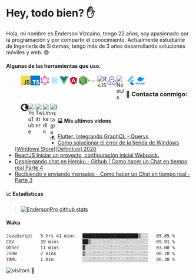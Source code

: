 # Hey, todo bien? :hand:
Hola, mi nombre es Enderson Vizcaino, tengo 22 años, soy apasionado por la programación y por compartir el conocimiento. Actualmente estudiante de Ingeniería de Sistemas, tengo más de 3 años desarrollando soluciones móviles y web. :smile:

#### Algunas de las herramientas que uso. 

> <img align="left" alt="Javascript" width="26px" src="https://raw.githubusercontent.com/github/explore/80688e429a7d4ef2fca1e82350fe8e3517d3494d/topics/javascript/javascript.png"/>
 <img align="left" alt="Typescript" width="26px" src="https://raw.githubusercontent.com/github/explore/80688e429a7d4ef2fca1e82350fe8e3517d3494d/topics/typescript/typescript.png"/>
 <img align="left" alt="GraphQL" width="26px" src="https://raw.githubusercontent.com/github/explore/80688e429a7d4ef2fca1e82350fe8e3517d3494d/topics/graphql/graphql.png"/>
 <img align="left" alt="React" width="26px" src="https://raw.githubusercontent.com/github/explore/80688e429a7d4ef2fca1e82350fe8e3517d3494d/topics/react/react.png"/>
 <img align="left" alt="Vue" width="26px" src="https://raw.githubusercontent.com/github/explore/80688e429a7d4ef2fca1e82350fe8e3517d3494d/topics/vue/vue.png"/>
 <img align="left" alt="Angular" width="26px" src="https://raw.githubusercontent.com/github/explore/80688e429a7d4ef2fca1e82350fe8e3517d3494d/topics/angular/angular.png"/>
 <img align="left" alt="NodeJS" width="26px" src="https://raw.githubusercontent.com/github/explore/80688e429a7d4ef2fca1e82350fe8e3517d3494d/topics/nodejs/nodejs.png"/>
 <img align="left" alt="MongoDB" width="26px" src="https://raw.githubusercontent.com/github/explore/80688e429a7d4ef2fca1e82350fe8e3517d3494d/topics/mongodb/mongodb.png"/>
 <img align="left" alt="RxJS" width="26px" src="https://github.com/ReactiveX/rxjs/blob/master/docs_app/assets/Rx_Logo_S.png"/>
 <img align="left" alt="Redux" width="26px" src="https://raw.githubusercontent.com/github/explore/80688e429a7d4ef2fca1e82350fe8e3517d3494d/topics/redux/redux.png"/>
 <img align="left" alt="NestJs" width="26px" src="https://nestjs.com/img/logo-small.svg"/>
 <img align="left" alt="Flutter" width="26px" src="https://raw.githubusercontent.com/github/explore/80688e429a7d4ef2fca1e82350fe8e3517d3494d/topics/flutter/flutter.png"/>
 <img align="left" alt="Docker" width="26px" src="https://raw.githubusercontent.com/github/explore/80688e429a7d4ef2fca1e82350fe8e3517d3494d/topics/docker/docker.png"/>

<br/>

  ### :iphone: Contacta conmigo:

> [<img align="left" alt="https://endersonpro.github.io/portfolio/" width="20px" src="https://raw.githubusercontent.com/iconic/open-iconic/master/svg/globe.svg" />][website]
[<img align="left" alt="YouTube" width="20px" src="https://cdn.jsdelivr.net/npm/simple-icons@v3/icons/youtube.svg" />][youtube]
[<img align="left" alt="Twitter" width="20px" src="https://cdn.jsdelivr.net/npm/simple-icons@v3/icons/twitter.svg" />][twitter]
[<img align="left" alt="LinkedIn" width="20px" src="https://cdn.jsdelivr.net/npm/simple-icons@v3/icons/linkedin.svg" />][linkedin]
[<img align="left" alt="Instagram" width="20px" src="https://cdn.jsdelivr.net/npm/simple-icons@v3/icons/instagram.svg" />][instagram]
<br/>

#### :computer: Mis ultimos videos 
<!-- YOUTUBE:START -->
- [Flutter: Integrando GraphQL  - Querys](https://www.youtube.com/watch?v=_b0tJ7zfv0g)
- [Como solucionar el error de la tienda de Windows [Windows Store][Definitivo] 2020](https://www.youtube.com/watch?v=YfBREnhulng)
- [ReactJS Iniciar un proyecto, configuración inicial Webpack.](https://www.youtube.com/watch?v=0jBpAADK33w)
- [Desplegando chat en Heroku - Github | Como hacer un Chat en tiempo real Parte 4](https://www.youtube.com/watch?v=h2N_d1TEWC0)
- [Recibiendo y enviando mensajes - Como hacer un Chat en tiempo real  -  Parte 3](https://www.youtube.com/watch?v=AsZ37chBLLY)
<!-- YOUTUBE:END -->

#### :chart_with_upwards_trend: Estadisticas
> [![EndersonPro github stats](https://github-readme-stats.vercel.app/api?username=endersonpro&theme=vue-dark&show_icons=true)](https://github.com/anuraghazra/github-readme-stats) 


#### Waka
<!--START_SECTION:waka-->
```text
JavaScript   5 hrs 41 mins   █████████████████████▒░░░   85.85 % 
CSV          39 mins         ██▒░░░░░░░░░░░░░░░░░░░░░░   09.91 % 
Other        11 mins         ▓░░░░░░░░░░░░░░░░░░░░░░░░   03.00 % 
JSON         2 mins          ▒░░░░░░░░░░░░░░░░░░░░░░░░   00.70 % 
YAML         1 min           ░░░░░░░░░░░░░░░░░░░░░░░░░   00.38 % 
```
<!--END_SECTION:waka-->

[website]: https://endersonpro.github.io/portfolio/
[twitter]: https://twitter.com/endersonj_
[youtube]: https://youtube.com/ByEnderson
[instagram]: https://instagram.com/endersonvizc
[linkedin]: https://www.linkedin.com/in/enderson-vizcaino-2aa927175/
![visitors](https://visitor-badge.laobi.icu/badge?page_id=endersonpro.endersonpro) :eyes:
